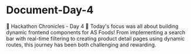 # Document-Day-4
🚀 Hackathon Chronicles - Day 4 🎉  Today's focus was all about building dynamic frontend components for AS Foods! From implementing a search bar with real-time filtering to creating product detail pages using dynamic routes, this journey has been both challenging and rewarding. 
